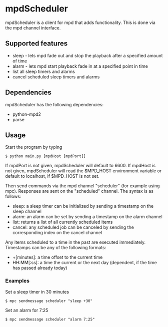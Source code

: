 # mpdScheduler

mpdScheduler is a client for mpd that adds functionality. This is done via the mpd channel interface.

## Supported features

* sleep - lets mpd fade out and stop the playback after a specified amount of time
* alarm - lets mpd start playback fade in at a specified point in time
* list all sleep timers and alarms
* cancel scheduled sleep timers and alarms

## Dependencies

mpdScheduler has the following dependencies:

* python-mpd2
* parse

## Usage

Start the program by typing

    $ python main.py [mpdHost [mpdPort]]

If mpdPort is not given, mpdScheduler will default to 6600. If mpdHost is not given, mpdScheduler will read the $MPD_HOST environment variable or default to localhost, if $MPD_HOST is not set.

Then send commands via the mpd channel "scheduler" (for example using mpc). Responses are sent on the "scheduled" channel.
The syntax is as follows:

* sleep: a sleep timer can be initialized by sending a timestamp on the sleep channel
* alarm: an alarm can be set by sending a timestamp on the alarm channel
* list: returns a list of all currently scheduled items
* cancel: any scheduled job can be canceled by sending the corresponding index on the cancel channel

Any items scheduled to a time in the past are executed immediately. Timestamps can be any of the following formats:

* +[minutes]: a time offset to the current time
* HH:MM[:ss]: a time the current or the next day (dependent, if the time has passed already today)

### Examples

Set a sleep timer in 30 minutes
    
    $ mpc sendmessage scheduler "sleep +30"
  
Set an alarm for 7:25

    $ mpc sendmessage scheduler "alarm 7:25"
